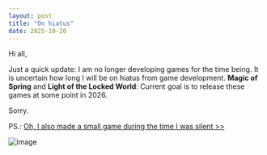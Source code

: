 ```yaml
---
layout: post
title: "On hiatus"
date: 2025-10-26
---
```


Hi all,

Just a quick update: I am no longer developing games for the time being. It is uncertain how long I will be on hiatus from game development.
**Magic of Spring** and **Light of the Locked World**: Current goal is to release these games at some point in 2026.

Sorry.

PS.: [Oh, I also made a small game during the time I was silent >>](https://phoebii.itch.io/phoebiis-preserve)

![image](https://github.com/V3663L/v3663l.github.io/assets/23208874/dba5cf5c-f6a5-4bf0-8334-1c5701aca6e2)
